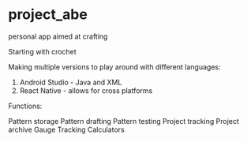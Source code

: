 # project_abe
personal app aimed at crafting

Starting with crochet

Making multiple versions to play around with different languages:
1. Android Studio - Java and XML
2. React Native - allows for cross platforms

Functions:

Pattern storage
Pattern drafting
Pattern testing
Project tracking
Project archive
Gauge Tracking
Calculators
